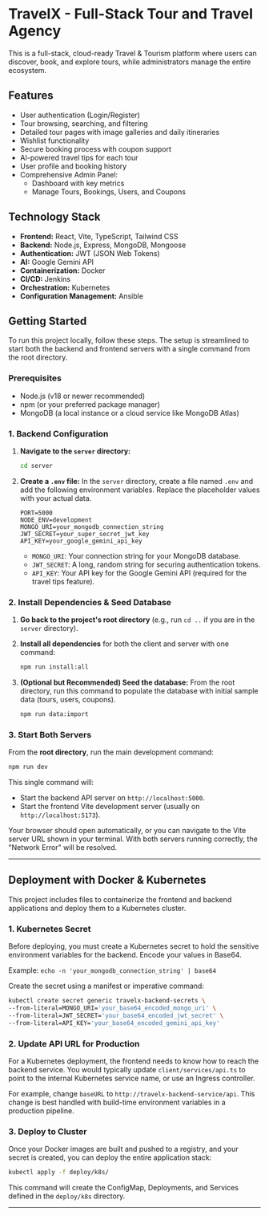 # TravelX - Full-Stack Tour and Travel Agency

This is a full-stack, cloud-ready Travel & Tourism platform where users can discover, book, and explore tours, while administrators manage the entire ecosystem.

## Features

-   User authentication (Login/Register)
-   Tour browsing, searching, and filtering
-   Detailed tour pages with image galleries and daily itineraries
-   Wishlist functionality
-   Secure booking process with coupon support
-   AI-powered travel tips for each tour
-   User profile and booking history
-   Comprehensive Admin Panel:
    -   Dashboard with key metrics
    -   Manage Tours, Bookings, Users, and Coupons

## Technology Stack

-   **Frontend:** React, Vite, TypeScript, Tailwind CSS
-   **Backend:** Node.js, Express, MongoDB, Mongoose
-   **Authentication:** JWT (JSON Web Tokens)
-   **AI:** Google Gemini API
-   **Containerization:** Docker
-   **CI/CD:** Jenkins
-   **Orchestration:** Kubernetes
-   **Configuration Management:** Ansible

## Getting Started

To run this project locally, follow these steps. The setup is streamlined to start both the backend and frontend servers with a single command from the root directory.

### Prerequisites

-   Node.js (v18 or newer recommended)
-   npm (or your preferred package manager)
-   MongoDB (a local instance or a cloud service like MongoDB Atlas)

### 1. Backend Configuration

1.  **Navigate to the `server` directory:**
    ```bash
    cd server
    ```
2.  **Create a `.env` file:**
    In the `server` directory, create a file named `.env` and add the following environment variables. Replace the placeholder values with your actual data.

    ```env
    PORT=5000
    NODE_ENV=development
    MONGO_URI=your_mongodb_connection_string
    JWT_SECRET=your_super_secret_jwt_key
    API_KEY=your_google_gemini_api_key
    ```
    -   `MONGO_URI`: Your connection string for your MongoDB database.
    -   `JWT_SECRET`: A long, random string for securing authentication tokens.
    -   `API_KEY`: Your API key for the Google Gemini API (required for the travel tips feature).

### 2. Install Dependencies & Seed Database

1.  **Go back to the project's root directory** (e.g., run `cd ..` if you are in the `server` directory).

2.  **Install all dependencies** for both the client and server with one command:
    ```bash
    npm run install:all
    ```

3.  **(Optional but Recommended) Seed the database:**
    From the root directory, run this command to populate the database with initial sample data (tours, users, coupons).
    ```bash
    npm run data:import
    ```

### 3. Start Both Servers

From the **root directory**, run the main development command:
```bash
npm run dev
```
This single command will:
-   Start the backend API server on `http://localhost:5000`.
-   Start the frontend Vite development server (usually on `http://localhost:5173`).

Your browser should open automatically, or you can navigate to the Vite server URL shown in your terminal. With both servers running correctly, the "Network Error" will be resolved.

---

## Deployment with Docker & Kubernetes

This project includes files to containerize the frontend and backend applications and deploy them to a Kubernetes cluster.

### 1. Kubernetes Secret

Before deploying, you must create a Kubernetes secret to hold the sensitive environment variables for the backend. Encode your values in Base64.

Example:
`echo -n 'your_mongodb_connection_string' | base64`

Create the secret using a manifest or imperative command:
```bash
kubectl create secret generic travelx-backend-secrets \
--from-literal=MONGO_URI='your_base64_encoded_mongo_uri' \
--from-literal=JWT_SECRET='your_base64_encoded_jwt_secret' \
--from-literal=API_KEY='your_base64_encoded_gemini_api_key'
```

### 2. Update API URL for Production

For a Kubernetes deployment, the frontend needs to know how to reach the backend service. You would typically update `client/services/api.ts` to point to the internal Kubernetes service name, or use an Ingress controller.

For example, change `baseURL` to `http://travelx-backend-service/api`. This change is best handled with build-time environment variables in a production pipeline.

### 3. Deploy to Cluster

Once your Docker images are built and pushed to a registry, and your secret is created, you can deploy the entire application stack:
```bash
kubectl apply -f deploy/k8s/
```
This command will create the ConfigMap, Deployments, and Services defined in the `deploy/k8s` directory.

---
